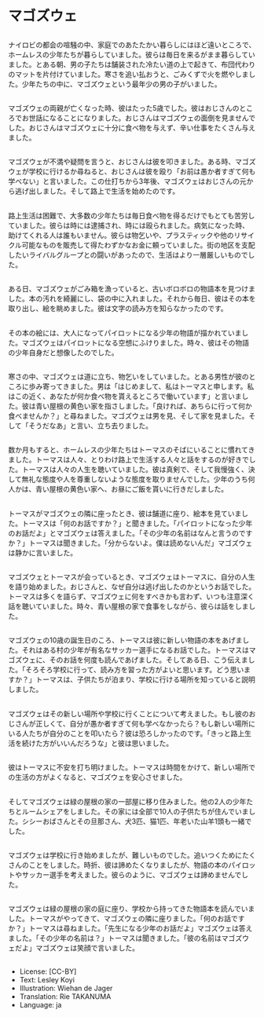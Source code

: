 # マゴズウェ

##
ナイロビの都会の喧騒の中、家庭でのあたたかい暮らしにはほど遠いところで、ホームレスの少年たちが暮らしていました。彼らは毎日を来るがまま暮らしていました。とある朝、男の子たちは舗装された冷たい道の上で起きて、布団代わりのマットを片付けていました。寒さを追い払おうと、ごみくずで火を燃やしました。少年たちの中に、マゴズウェという最年少の男の子がいました。

##
マゴズウェの両親が亡くなった時、彼はたった5歳でした。彼はおじさんのところでお世話になることになりました。おじさんはマゴズウェの面倒を見ませんでした。おじさんはマゴズウェに十分に食べ物を与えず、辛い仕事をたくさん与えました。

##
マゴズウェが不満や疑問を言うと、おじさんは彼を叩きました。ある時、マゴズウェが学校に行けるか尋ねると、おじさんは彼を殴り「お前は愚か者すぎて何も学べない」と言いました。この仕打ちから3年後、マゴズウェはおじさんの元から逃げ出しました。そして路上で生活を始めたのです。

##
路上生活は困難で、大多数の少年たちは毎日食べ物を得るだけでもとても苦労していました。彼らは時には逮捕され、時には殴られました。病気になった時、助けてくれる人は誰もいません。彼らは物乞いや、プラスティックや他のリサイクル可能なものを販売して得たわずかなお金に頼っていました。街の地区を支配したいライバルグループとの闘いがあったので、生活はより一層厳しいものでした。

##
ある日、マゴズウェがごみ箱を漁っていると、古いボロボロの物語本を見つけました。本の汚れを綺麗にし、袋の中に入れました。それから毎日、彼はその本を取り出し、絵を眺めました。彼は文字の読み方を知らなかったのです。

##
その本の絵には、大人になってパイロットになる少年の物語が描かれていました。マゴズウェはパイロットになる空想にふけりました。時々、彼はその物語の少年自身だと想像したのでした。

##
寒さの中、マゴズウェは道に立ち、物乞いをしていました。とある男性が彼のところに歩み寄ってきました。男は「はじめまして、私はトーマスと申します。私はこの近く、あなたが何か食べ物を貰えるところで働いています」と言いました。彼は青い屋根の黄色い家を指さしました。「良ければ、あちらに行って何か食べませんか？」と尋ねました。マゴズウェは男を見、そして家を見ました。そして「そうだなあ」と言い、立ち去りました。

##
数か月もすると、ホームレスの少年たちはトーマスのそばにいることに慣れてきました。トーマスは人々、とりわけ路上で生活する人々と話をするのが好きでした。トーマスは人々の人生を聴いていました。彼は真剣で、そして我慢強く、決して無礼な態度や人を尊重しないような態度を取りませんでした。少年のうち何人かは、青い屋根の黄色い家へ、お昼にご飯を貰いに行きだしました。

##
トーマスがマゴズウェの隣に座ったとき、彼は舗道に座り、絵本を見ていました。トーマスは「何のお話ですか？」と聞きました。「パイロットになった少年のお話だよ」とマゴズウェは答えました。「その少年の名前はなんと言うのですか？」トーマスは聞きました。「分からないよ。僕は読めないんだ」マゴズウェは静かに言いました。

##
マゴズウェとトーマスが会っているとき、マゴズウェはトーマスに、自分の人生を語り始めました。おじさんと、なぜ自分は逃げ出したのかというお話でした。トーマスは多くを語らず、マゴズウェに何をすべきかも言わず、いつも注意深く話を聴いていました。時々、青い屋根の家で食事をしながら、彼らは話をしました。

##
マゴズウェの10歳の誕生日のころ、トーマスは彼に新しい物語の本をあげました。それはある村の少年が有名なサッカー選手になるお話でした。トーマスはマゴズウェに、そのお話を何度も読んであげました。そしてある日、こう伝えました。「そろそろ学校に行って、読み方を習った方がよいと思います。どう思いますか？」トーマスは、子供たちが泊まり、学校に行ける場所を知っていると説明しました。

##
マゴズウェはその新しい場所や学校に行くことについて考えました。もし彼のおじさんが正しくて、自分が愚か者すぎて何も学べなかったら？もし新しい場所にいる人たちが自分のことを叩いたら？彼は恐ろしかったのです。「きっと路上生活を続けた方がいいんだろうな」と彼は思いました。

##
彼はトーマスに不安を打ち明けました。トーマスは時間をかけて、新しい場所での生活の方がよくなると、マゴズウェを安心させました。

##
そしてマゴズウェは緑の屋根の家の一部屋に移り住みました。他の2人の少年たちとルームシェアをしました。その家には全部で10人の子供たちが住んでいました。シシーおばさんとその旦那さん、犬3匹、猫1匹、年老いた山羊1頭も一緒でした。

##
マゴズウェは学校に行き始めましたが、難しいものでした。追いつくためにたくさんのことをしました。時折、彼は諦めたくなりましたが、物語の本のパイロットやサッカー選手を考えました。彼らのように、マゴズウェは諦めませんでした。

##
マゴズウェは緑の屋根の家の庭に座り、学校から持ってきた物語本を読んでいました。トーマスがやってきて、マゴズウェの隣に座りました。「何のお話ですか？」トーマスは尋ねました。「先生になる少年のお話だよ」マゴズウェは答えました。「その少年の名前は？」トーマスは聞きました。「彼の名前はマゴズウェだよ」マゴズウェは笑顔で言いました。

##
* License: [CC-BY]
* Text: Lesley Koyi
* Illustration: Wiehan de Jager
* Translation: Rie TAKANUMA
* Language: ja
